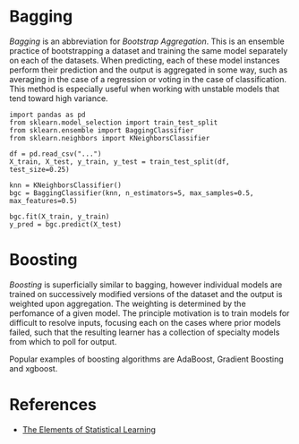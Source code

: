 # Bagging

_Bagging_ is an abbreviation for _Bootstrap Aggregation_. This is an ensemble practice of bootstrapping a dataset and training the same model separately on each of the datasets. When predicting, each of these model instances perform their prediction and the output is aggregated in some way, such as averaging in the case of a regression or voting in the case of classification. This method is especially useful when working with unstable models that tend toward high variance.

```{python}
import pandas as pd
from sklearn.model_selection import train_test_split
from sklearn.ensemble import BaggingClassifier
from sklearn.neighbors import KNeighborsClassifier

df = pd.read_csv("...")
X_train, X_test, y_train, y_test = train_test_split(df, test_size=0.25)

knn = KNeighborsClassifier()
bgc = BaggingClassifier(knn, n_estimators=5, max_samples=0.5, max_features=0.5)

bgc.fit(X_train, y_train)
y_pred = bgc.predict(X_test)
```

# Boosting

_Boosting_ is superficially similar to bagging, however individual models are trained on successively modified versions of the dataset and the output is weighted upon aggregation. The weighting is determined by the perfomance of a given model. The principle motivation is to train models for difficult to resolve inputs, focusing each on the cases where prior models failed, such that the resulting learner has a collection of specialty models from which to poll for output.

Popular examples of boosting algorithms are AdaBoost, Gradient Boosting and xgboost.

# References

- [The Elements of Statistical Learning](http://www-stat.stanford.edu/~tibs/ElemStatLearn/download.html)